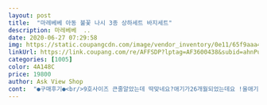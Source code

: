 ```yaml
---
layout: post 
title:  "마레베베 아동 불꽃 나시 3종 상하세트 바지세트" 
description: 마레베베  ..
date: 2020-06-27 07:29:58 
img: https://static.coupangcdn.com/image/vendor_inventory/0e11/65f9aaa4909c260ba4075fa8acf03467415c3401ec907c65b2ec7f482ac4.jpg 
linkUrl: https://link.coupang.com/re/AFFSDP?lptag=AF3600438&subid=ahnPublicAsk&pageKey=237036906&itemId=751379223&vendorItemId=4897774461&traceid=V0-113-dd7d1f96e958fec9 
categories: [1005] 
color: 4A148C 
price: 19800 
author: Ask View Shop 
cont:  "●구매후기●<br/>9호사이즈 큰줄알았는데 딱맞네요?애기가26개월되었는데요 !울애기가큰가봐요!9호사이즈 딱맞네요<br/>남자아이 입힐려고 핑크색으로 주문했어요 남자아이인데도 핑크색이 은근히 잘 어울리네요^^<br/>손주에게 사주었는데,옷감과 디자인이 정말예뻐요.<br/><br/>싸게 구매잘했구요<br/>" 
---
```

